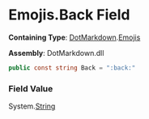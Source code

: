 # Emojis\.Back Field

**Containing Type**: [DotMarkdown](../../README.md)\.[Emojis](../README.md)

**Assembly**: DotMarkdown\.dll

```csharp
public const string Back = ":back:"
```

### Field Value

System\.[String](https://docs.microsoft.com/en-us/dotnet/api/system.string)